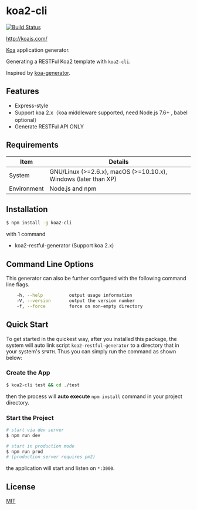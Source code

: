 # koa2-cli

[![Build Status](https://travis-ci.org/lenconda/koa2-cli)](https://travis-ci.org/lenconda/koa2-cli)

http://koajs.com/

[Koa](https://www.npmjs.com/package/koa) application generator.

Generating a RESTFul Koa2 template with `koa2-cli`. 

Inspired by [koa-generator](https://github.com/17koa/koa-generator).

## Features

- Express-style
- Support koa 2.x（koa middleware supported, need Node.js 7.6+ , babel optional）
- Generate RESTFul API ONLY

## Requirements

| Item        | Details                                                      |
| ----------- | ------------------------------------------------------------ |
| System      | GNU/Linux (>=2.6.x), macOS (>=10.10.x), Windows (later than XP) |
| Environment | Node.js and npm                                              |

## Installation

```sh
$ npm install -g koa2-cli
```

with 1 command

- koa2-restful-generator (Support koa 2.x)

## Command Line Options

This generator can also be further configured with the following command line flags.

```bash
    -h, --help          output usage information
    -V, --version       output the version number
    -f, --force         force on non-empty directory
```

## Quick Start


To get started in the quickest way, after you installed this package, the system will auto link script `koa2-restful-generator` to a directory that in your system's `$PATH`. Thus you can simply run the command as shown below:

### Create the App

```bash
$ koa2-cli test && cd ./test
```

then the process will **auto execute** `npm install` command in your project directory.

### Start the Project

```bash
# start via dev server
$ npm run dev

# start in production mode
$ npm run prod
# (production server requires pm2)
```

the application will start and listen on `*:3000`.

## License

[MIT](LICENSE)
